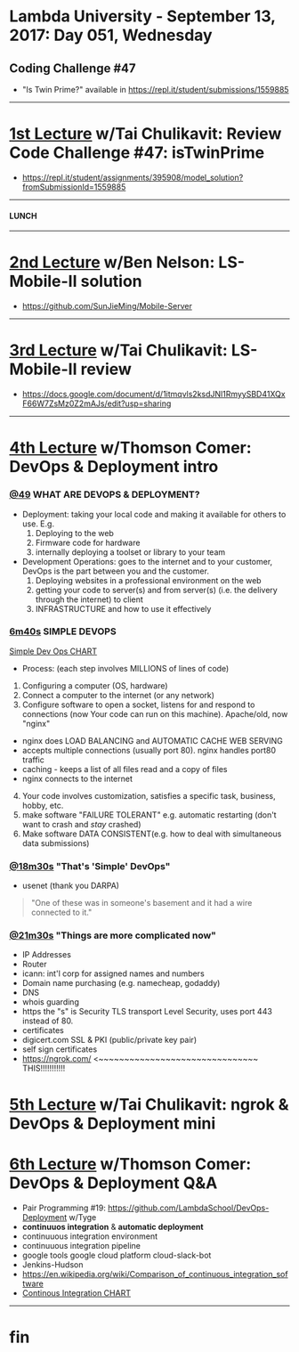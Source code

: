 # Lambda University - September 13, 2017: Day 051, Wednesday
## Coding Challenge #47
- "Is Twin Prime?" available in https://repl.it/student/submissions/1559885
***
# [1st Lecture](https://youtu.be/wNPKVuKBWxo) w/Tai Chulikavit: Review Code Challenge #47: isTwinPrime
- https://repl.it/student/assignments/395908/model_solution?fromSubmissionId=1559885

***
#### LUNCH
***
# [2nd Lecture](https://youtu.be/u2A_7eOs0nQ) w/Ben Nelson: LS-Mobile-II solution
- https://github.com/SunJieMing/Mobile-Server

***
# [3rd Lecture](NO_VIDEO_RECORDED) w/Tai Chulikavit: LS-Mobile-II review
- https://docs.google.com/document/d/1itmqvls2ksdJNl1RmyySBD41XQxF66W7ZsMz0Z2mAJs/edit?usp=sharing

***
# [4th Lecture](https://youtu.be/vIa66wXNVOc) w/Thomson Comer: DevOps & Deployment intro
### [@49](https://youtu.be/vIa66wXNVOc?t=49s) WHAT ARE DEVOPS & DEPLOYMENT?
- Deployment: taking your local code and making it available for others to use. E.g.
  1. Deploying to the web
  2. Firmware code for hardware
  3. internally deploying a toolset or library to your team
- Development Operations: goes to the internet and to your customer, DevOps is the part between you and the customer.
  1. Deploying websites in a professional environment on the web
  2. getting your code to server(s) and from server(s) (i.e. the delivery through the internet) to client
  3. INFRASTRUCTURE and how to use it effectively

### [6m40s](https://youtu.be/vIa66wXNVOc?t=6m40s) SIMPLE DEVOPS
[Simple Dev Ops CHART](https://www.lucidchart.com/documents/edit/006e89fb-e3fc-43a8-bc62-16e5dc8f7b82?shared=true&)
- Process: (each step involves MILLIONS of lines of code)
1. Configuring a computer (OS, hardware)
2. Connect a computer to the internet (or any network)
3. Configure software to open a socket, listens for and respond to connections (now Your code can run on this machine). Apache/old, now "nginx"
  - nginx does LOAD BALANCING and AUTOMATIC CACHE WEB SERVING
  - accepts multiple connections (usually port 80). nginx handles port80 traffic
  - caching - keeps a list of all files read and a copy of files
  - nginx connects to the internet
4. Your code involves customization, satisfies a specific task, business, hobby, etc.
5. make software "FAILURE TOLERANT" e.g. automatic restarting (don't want to crash and _stay_ crashed)
6. Make software DATA CONSISTENT(e.g. how to deal with simultaneous data submissions)

### [@18m30s](https://youtu.be/vIa66wXNVOc?=18m30s) "That's 'Simple' DevOps"
- usenet (thank you DARPA)
> "One of these was in someone's basement and it had a wire connected to it."

### [@21m30s](https://youtu.be/vIa66wXNVOc?t=21m30s) "Things are more complicated now"
- IP Addresses
- Router
- icann: int'l corp for assigned names and numbers
- Domain name purchasing (e.g. namecheap, godaddy)
- DNS
- whois guarding
- https the "s" is Security TLS transport Level Security, uses port 443 instead of 80.
- certificates
- digicert.com SSL & PKI (public/private key pair)
- self sign certificates
- https://ngrok.com/ <~~~~~~~~~~~~~~~~~~~~~~~~~~~~~~~ THIS!!!!!!!!!!!

# [5th Lecture](VIDEO_RECORDED_NOT_POSTED) w/Tai Chulikavit: ngrok & DevOps & Deployment mini
# [6th Lecture](https://youtu.be/IPUZj48-dMg) w/Thomson Comer: DevOps & Deployment Q&A
- Pair Programming #19: https://github.com/LambdaSchool/DevOps-Deployment w/Tyge
- **continuuos integration** & **automatic deployment**
- continuuous integration environment
- continuuous integration pipeline
- google tools google cloud platform cloud-slack-bot
- Jenkins-Hudson
- https://en.wikipedia.org/wiki/Comparison_of_continuous_integration_software
- [Continous Integration CHART](https://www.lucidchart.com/invitations/accept/bcf25fe7-0ceb-4f5c-966b-97705455d0a3)

***
# fin
